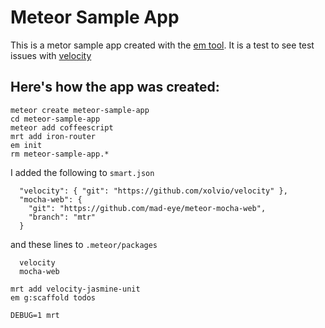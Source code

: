 # Meteor Sample App

This is a metor sample app created with the [em tool](https://github.com/EventedMind/em).
It is a test to see test issues with [velocity](https://github.com/xolvio/velocity)


## Here's how the app was created:

```
meteor create meteor-sample-app
cd meteor-sample-app
meteor add coffeescript
mrt add iron-router
em init
rm meteor-sample-app.*
```

I added the following to `smart.json`
```
  "velocity": { "git": "https://github.com/xolvio/velocity" },
  "mocha-web": {
    "git": "https://github.com/mad-eye/meteor-mocha-web",
    "branch": "mtr"
  }
```
and these lines to `.meteor/packages`
```
  velocity
  mocha-web
```

```
mrt add velocity-jasmine-unit
em g:scaffold todos

DEBUG=1 mrt
```